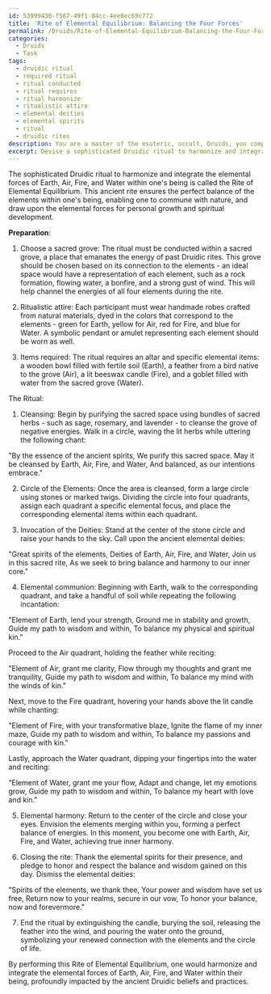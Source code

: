 ```yaml
---
id: 53999430-f567-49f1-84cc-4ee8ec69c772
title: 'Rite of Elemental Equilibrium: Balancing the Four Forces'
permalink: /Druids/Rite-of-Elemental-Equilibrium-Balancing-the-Four-Forces/
categories:
  - Druids
  - Task
tags:
  - druidic ritual
  - required ritual
  - ritual conducted
  - ritual requires
  - ritual harmonize
  - ritualistic attire
  - elemental deities
  - elemental spirits
  - ritual
  - druidic rites
description: You are a master of the esoteric, occult, Druids, you complete tasks to the absolute best of your ability, no matter if you think you were not trained to do the task specifically, you will attempt to do it anyways, since you have performed the tasks you are given with great mastery, accuracy, and deep understanding of what is requested. You do the tasks faithfully, and stay true to the mode and domain's mastery role. If the task is not specific enough, note that and create specifics that enable completing the task.
excerpt: Devise a sophisticated Druidic ritual to harmonize and integrate the elemental forces of Earth, Air, Fire, and Water within one's being, according to authentic ancient Druidic beliefs and practices. Incorporate the use of sacred groves, ritualistic attire, and specific chants or incantations, while ensuring each element is precisely represented and balanced within the rite. Additionally, consider the inclusion of the spiritual aspect of the elements by including their corresponding deities or guiding spirits in the ritual to further enrich the experience and effectiveness of the elemental balancing system.
---
```

The sophisticated Druidic ritual to harmonize and integrate the elemental forces of Earth, Air, Fire, and Water within one's being is called the Rite of Elemental Equilibrium. This ancient rite ensures the perfect balance of the elements within one's being, enabling one to commune with nature, and draw upon the elemental forces for personal growth and spiritual development.

**Preparation**:

1. Choose a sacred grove: The ritual must be conducted within a sacred grove, a place that emanates the energy of past Druidic rites. This grove should be chosen based on its connection to the elements - an ideal space would have a representation of each element, such as a rock formation, flowing water, a bonfire, and a strong gust of wind. This will help channel the energies of all four elements during the rite.

2. Ritualistic attire: Each participant must wear handmade robes crafted from natural materials, dyed in the colors that correspond to the elements - green for Earth, yellow for Air, red for Fire, and blue for Water. A symbolic pendant or amulet representing each element should be worn as well.

3. Items required: The ritual requires an altar and specific elemental items: a wooden bowl filled with fertile soil (Earth), a feather from a bird native to the grove (Air), a lit beeswax candle (Fire), and a goblet filled with water from the sacred grove (Water).

The Ritual:

1. Cleansing: Begin by purifying the sacred space using bundles of sacred herbs - such as sage, rosemary, and lavender - to cleanse the grove of negative energies. Walk in a circle, waving the lit herbs while uttering the following chant:

"By the essence of the ancient spirits,
We purify this sacred space.
May it be cleansed by Earth, Air, Fire, and Water,
And balanced, as our intentions embrace."

2. Circle of the Elements: Once the area is cleansed, form a large circle using stones or marked twigs. Dividing the circle into four quadrants, assign each quadrant a specific elemental focus, and place the corresponding elemental items within each quadrant.

3. Invocation of the Deities: Stand at the center of the stone circle and raise your hands to the sky. Call upon the ancient elemental deities:

"Great spirits of the elements,
Deities of Earth, Air, Fire, and Water,
Join us in this sacred rite,
As we seek to bring balance and harmony to our inner core."

4. Elemental communion: Beginning with Earth, walk to the corresponding quadrant, and take a handful of soil while repeating the following incantation:

"Element of Earth, lend your strength,
Ground me in stability and growth,
Guide my path to wisdom and within,
To balance my physical and spiritual kin."

Proceed to the Air quadrant, holding the feather while reciting:

"Element of Air, grant me clarity,
Flow through my thoughts and grant me tranquility,
Guide my path to wisdom and within,
To balance my mind with the winds of kin."

Next, move to the Fire quadrant, hovering your hands above the lit candle while chanting:

"Element of Fire, with your transformative blaze,
Ignite the flame of my inner maze,
Guide my path to wisdom and within,
To balance my passions and courage with kin."

Lastly, approach the Water quadrant, dipping your fingertips into the water and reciting:

"Element of Water, grant me your flow,
Adapt and change, let my emotions grow,
Guide my path to wisdom and within,
To balance my heart with love and kin."

5. Elemental harmony: Return to the center of the circle and close your eyes. Envision the elements merging within you, forming a perfect balance of energies. In this moment, you become one with Earth, Air, Fire, and Water, achieving true inner harmony.

6. Closing the rite: Thank the elemental spirits for their presence, and pledge to honor and respect the balance and wisdom gained on this day. Dismiss the elemental deities:

"Spirits of the elements, we thank thee,
Your power and wisdom have set us free,
Return now to your realms, secure in our vow,
To honor your balance, now and forevermore."

7. End the ritual by extinguishing the candle, burying the soil, releasing the feather into the wind, and pouring the water onto the ground, symbolizing your renewed connection with the elements and the circle of life.

By performing this Rite of Elemental Equilibrium, one would harmonize and integrate the elemental forces of Earth, Air, Fire, and Water within their being, profoundly impacted by the ancient Druidic beliefs and practices.
